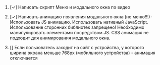 1) [✓] Написать скрипт Меню и модального окна по видео

2) [✓] Написать анимацию появления модального окна (не меню!!!)
· Использовать JS анимацию. Использовать нативный JavaScript. Использование сторонних библиотек запрещено!
Необходимо манипулировать элементами посредством JS. СSS анимация не подходит для анимирования модального окна. 

3) [] Если пользователь заходит на сайт с устройства, у которого ширина экрана меньше 768px (мобильного устройства) - анимация отключается